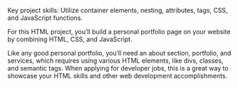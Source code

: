 Key project skills: Utilize container elements, nesting, attributes, tags, CSS, and JavaScript functions.

For this HTML project, you’ll build a personal portfolio page on your website by combining HTML, CSS, and JavaScript.

Like any good personal portfolio, you’ll need an about section, portfolio, and services, which requires using various HTML elements, like divs, classes, and semantic tags. When applying for developer jobs, this is a great way to showcase your HTML skills and other web development accomplishments.
